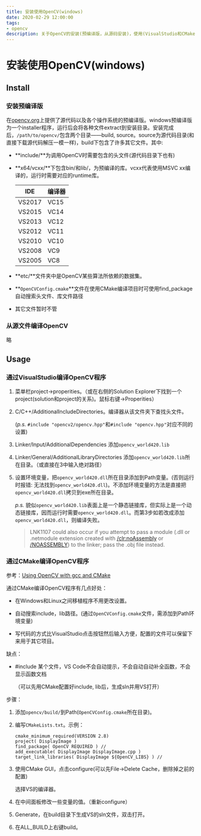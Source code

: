 ```yaml
---
title: 安装使用OpenCV(windows)
date: 2020-02-29 12:00:00
tags:
- opencv
description: 关于OpenCV的安装(预编译版，从源码安装)，使用(VisualStudio和CMake)。
---
```


# 安装使用OpenCV(windows)

## Install

### 安装预编译版

在[opencv.org](https://opencv.org/releases.html)上提供了源代码以及各个操作系统的预编译版。windows预编译版为一个installer程序，运行后会将各种文件extract到安装目录。安装完成后，`/path/to/opencv/`包含两个目录——build, source。source为源代码目录(和直接下载源代码解压一模一样)，build下包含了许多其它文件。其中:

- **include/**为调用OpenCV时需要包含的头文件(源代码目录下也有)

- **x64/vcxx/**下包含bin/和lib/，为预编译的库。vcxx代表使用MSVC xx编译的，运行时需要对应的runtime库。

  | IDE    | 编译器 |
  | ------ | ------ |
  | VS2017 | VC15   |
  | VS2015 | VC14   |
  | VS2013 | VC12   |
  | VS2012 | VC11   |
  | VS2010 | VC10   |
  | VS2008 | VC9    |
  | VS2005 | VC8    |

- **etc/**文件夹中是OpenCV某些算法所依赖的数据集。

- **`OpenCVConfig.cmake`**文件在使用CMake编译项目时可使用find_package自动搜索头文件、库文件路径

- 其它文件暂时不管

### 从源文件编译OpenCV

  略

## Usage

### 通过VisualStudio编译OpenCV程序

1. 菜单栏project->properities。（或在右侧的Solution Explorer下找到一个project(solution和project的关系)。鼠标右键->Properities）

2. C/C++/AdditionalIncludeDirectories。编译器从该文件夹下查找头文件。

   (*p.s.* `#include "opencv2/opencv.hpp"`和`#include "opencv.hpp"`对应不同的设置)

3. Linker/Input/AdditionalDependencies 添加`opencv_world420.lib`

4. Linker/General/AdditionalLibraryDirectories 添加`opencv_world420.lib`所在目录。（或直接在3中输入绝对路径）

5. 设置环境变量，把`opencv_world420.dll`所在目录添加到Path变量。(否则运行时报错: 无法找到`opencv_world420.dll`)。不添加环境变量的方法是直接把`opencv_world420.dll`拷贝到exe所在目录。

   *p.s.* 貌似`opencv_world420.lib`表面上是一个静态链接库，但实际上是一个动态链接库，因而运行时需要`opencv_world420.dll`。而第3步如若改成添加`opencv_world420.dll`，则编译失败。

   > LNK1107 could also occur if you attempt to pass a module (.dll or .netmodule extension created with [/clr:noAssembly](https://docs.microsoft.com/en-us/cpp/build/reference/clr-common-language-runtime-compilation?view=vs-2019) or [/NOASSEMBLY](https://docs.microsoft.com/en-us/cpp/build/reference/noassembly-create-a-msil-module?view=vs-2019)) to the linker; pass the .obj file instead. 

### 通过CMake编译OpenCV程序

参考：[Using OpenCV with gcc and CMake](https://docs.opencv.org/2.4/doc/tutorials/introduction/linux_gcc_cmake/linux_gcc_cmake.html)

通过CMake编译OpenCV程序有几点好处：

- 在Windows和Linux之间移植程序不用更改设置。

- 自动搜索include，lib路径。(通过`OpenCVConfig.cmake`文件，需添加到Path环境变量)
- 写代码的方式比VisualStudio点击按钮然后输入方便，配置的文件可以保留下来用于其它项目。

缺点：

- #include 某个文件，VS Code不会自动提示，不会自动自动补全函数，不会显示函数文档

  （可以先用CMake配置好include, lib后，生成sln并用VS打开）

步骤：

1. 添加`opencv/build/`到Path(`OpenCVConfig.cmake`所在目录)。

2. 编写`CMakeLists.txt`。示例：

   ```
   cmake_minimum_required(VERSION 2.8)
   project( DisplayImage )
   find_package( OpenCV REQUIRED ) //
   add_executable( DisplayImage DisplayImage.cpp )
   target_link_libraries( DisplayImage ${OpenCV_LIBS} ) //
   ```

3. 使用CMake GUI，点击configure(可以先File->Delete Cache，删除掉之前的配置)

   选择VS的编译器。

4. 在中间面板修改一些变量的值。（重新configure）

5. Generate，在build目录下生成VS的sln文件，双击打开。

6. 在ALL_BUILD上右键build。